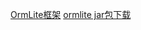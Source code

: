 
<a href="https://www.jianshu.com/p/09f4c50c934d" target="_blank">OrmLite框架</a>
<a href="http://ormlite.com/releases/" target="_blank">ormlite jar包下载</a>
